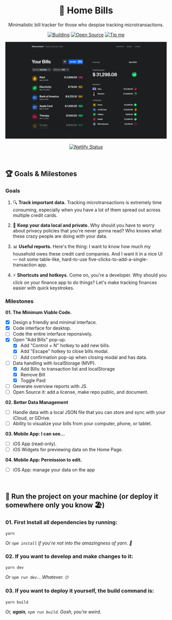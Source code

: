 <h1 align="center">🏡 Home Bills</h1>

<p align="center">Minimalistic bill tracker for those who despise tracking microtransactions.</p>

<div align="center">
    
[![Building](https://badgen.net/badge/icon/Actively%20Building%20?icon=bitcoin-lightning&label&color=purple)](https://github.com/pixelsbyeryc/home-bills)
[![Open Source](https://badgen.net/badge/icon/Open%20Source%20?icon=github&label&color=black)](https://github.com/pixelsbyeryc/home-bills)
[![Tip me](https://badgen.net/badge/icon/Tip%20me%20in%20ETH?icon=buymeacoffee&label&color=black)](https://etherscan.io/address/0x750889c704857f766420b14723Ecb8320EB8E9ab)

![Cover](cover.png)

[![Netlify Status](https://api.netlify.com/api/v1/badges/0ba40158-ce2e-4ddf-8bf8-46cd57e50e9c/deploy-status)](https://app.netlify.com/sites/homebills/deploys)
    
</div>

<br>


## :trophy: Goals & Milestones

### Goals

01. 🔍 **Track important data.**
    Tracking microtransactions is extremely time consuming, especially when you have a lot of them spread out across multiple credit cards. 

02. 🔐 **Keep your data local and private.**
    Why should you have to worry about privacy policies that you're never gonna read? Who knows what these crazy people are doing with your data. 

03. 📊 **Useful reports.**
    Here's the thing: I want to know how much my household owes these credit card companies. And I want it in a nice UI — not some table-like, hard-to-use five-clicks-to-add-a-single-transaction app. 

04. ⚡️ **Shortcuts and hotkeys.**
    Come on, you're a developer. Why should you click on your finance app to do things? Let's make tracking finances easier with quick keystrokes.

### Milestones

**01. The Minimum Viable Code.**

- [x] Design a friendly and minimal interface.
- [x] Code interface for desktop.
- [ ] Code the entire interface reponsively.
- [x] Open "Add Bills" pop-up.
    - [x] Add "Control + N" hotkey to add new bills.
    - [x] Add "Escape" hotkey to close bills modal.
    - [ ] Add confirmation pop-up when closing modal and has data.
- [ ] Data handling with localStorage (MVP).
    - [x] Add Bills: to transaction list and localStorage
    - [x] Remove Bill
    - [x] Toggle Paid
- [ ] Generate overview reports with JS.
- [ ] Open Source it: add a license, make repo public, and document.

**02. Better Data Management**

- [ ] Handle data with a local JSON file that you can store and sync with your iCloud, or GDrive.
- [ ] Ability to visualize your bills from your computer, phone, or tablet.

**03. Mobile App: I can see...**

- [ ] iOS App (read-only).
- [ ] iOS Widgets for previewing data on the Home Page.

**04. Mobile App: Permission to edit.**

- [ ] iOS App: manage your data on the app

<br>

## :runner: Run the project on your machine (or deploy it somewhere only you know :beach_umbrella:)

### 01. First Install all dependencies by running:

```
yarn
```
_Or `npm install` if you're not into the amazingness of yarn. :eyes:_

### 02. If you want to develop and make changes to it:

```
yarn dev
```
_Or `npm run dev`... Whatever. :roll_eyes:_


### 03. If you want to deploy it yourself, the build command is:

```
yarn build
```
_Or, **again**, `npm run build`. Gosh, you're weird._
